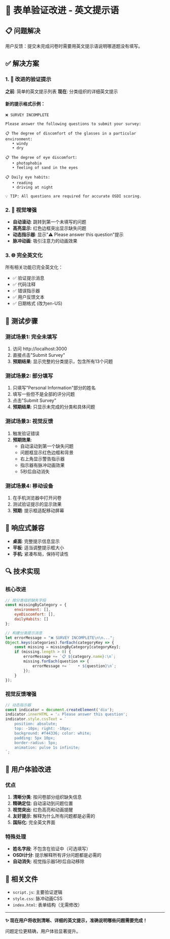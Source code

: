 # 🔧 表单验证改进 - 英文提示语

## 📋 问题解决

用户反馈：提交未完成问卷时需要用英文提示语说明哪道题没有填写。

## ✅ 解决方案

### 1. 📝 改进的验证提示

**之前**: 简单的英文提示列表
**现在**: 分类组织的详细英文提示

#### 新的提示格式示例：
```
❌ SURVEY INCOMPLETE

Please answer the following questions to submit your survey:

📋 The degree of discomfort of the glasses in a particular environment:
   • windy
   • dry

📋 The degree of eye discomfort:
   • photophobia
   • feeling of sand in the eyes

📋 Daily eye habits:
   • reading
   • driving at night

💡 TIP: All questions are required for accurate OSDI scoring.
```

### 2. 🎯 视觉增强

- **自动滚动**: 跳转到第一个未填写的问题
- **高亮显示**: 红色边框突出显示缺失问题  
- **动态指示器**: 显示"⚠️ Please answer this question"提示
- **脉冲动画**: 吸引注意力的动画效果

### 3. 🌐 完全英文化

所有相关功能已完全英文化：
- ✅ 验证提示消息
- ✅ 代码注释
- ✅ 错误指示器
- ✅ 用户反馈文本
- ✅ 日期格式 (改为en-US)

## 🧪 测试步骤

### 测试场景1: 完全未填写
1. 访问 http://localhost:3000
2. 直接点击"Submit Survey"
3. **预期结果**: 显示完整的分类提示，包含所有13个问题

### 测试场景2: 部分填写
1. 只填写"Personal Information"部分的姓名
2. 填写一些但不是全部的评分问题
3. 点击"Submit Survey"  
4. **预期结果**: 只显示未完成的分类和具体问题

### 测试场景3: 视觉反馈
1. 触发验证错误
2. **预期效果**:
   - 自动滚动到第一个缺失问题
   - 问题框显示红色边框和背景
   - 右上角显示警告指示器
   - 指示器有脉冲动画效果
   - 5秒后自动消失

### 测试场景4: 移动设备
1. 在手机浏览器中打开问卷
2. 测试验证提示的显示效果
3. **预期**: 提示框适配移动屏幕

## 📱 响应式兼容

- **桌面**: 完整提示信息显示
- **平板**: 适当调整提示框大小
- **手机**: 紧凑布局，保持可读性

## 🔍 技术实现

### 核心改进
```javascript
// 按分类组织缺失字段
const missingByCategory = {
    environment: [],
    eyeDiscomfort: [],  
    dailyHabits: []
};

// 构建分类提示消息
let errorMessage = "❌ SURVEY INCOMPLETE\n\n...";
Object.keys(categories).forEach(categoryKey => {
    const missing = missingByCategory[categoryKey];
    if (missing.length > 0) {
        errorMessage += `📋 ${category.name}:\n`;
        missing.forEach(question => {
            errorMessage += `   • ${question}\n`;
        });
    }
});
```

### 视觉反馈增强
```javascript
// 动态指示器
const indicator = document.createElement('div');
indicator.innerHTML = '⚠️ Please answer this question';
indicator.style.cssText = `
    position: absolute;
    top: -10px; right: -10px;
    background: #f44336; color: white;
    padding: 5px 10px;
    border-radius: 5px;
    animation: pulse 1s infinite;
`;
```

## 🎯 用户体验改进

### 优点
1. **清晰分类**: 按问卷部分组织缺失信息
2. **精确定位**: 自动滚动到问题位置
3. **视觉突出**: 红色高亮和动画提醒
4. **友好提示**: 解释为什么所有问题都是必需的
5. **国际化**: 完全英文界面

### 特殊处理
- **姓名字段**: 不包含在验证中（可选填写）
- **OSDI计分**: 提示解释所有评分问题都是必需的
- **自动消失**: 视觉指示器5秒后自动移除

## 🔗 相关文件

- `script.js`: 主要验证逻辑
- `style.css`: 脉冲动画CSS
- `index.html`: 表单结构（无需修改）

---

**✨ 现在用户将收到清晰、详细的英文提示，准确说明哪些问题需要完成！** 

问题定位更精确，用户体验显著提升。